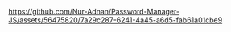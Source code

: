 
https://github.com/Nur-Adnan/Password-Manager-JS/assets/56475820/7a29c287-6241-4a45-a6d5-fab61a01cbe9

